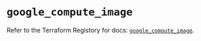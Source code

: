 # `google_compute_image`

Refer to the Terraform Registory for docs: [`google_compute_image`](https://registry.terraform.io/providers/hashicorp/google-beta/4.77.0/docs/resources/google_compute_image).
